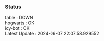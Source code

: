 ### Status


table : DOWN  
hogwarts : OK  
icy-bot : OK  
Latest Update : 2024-06-07 22:07:58.929552
